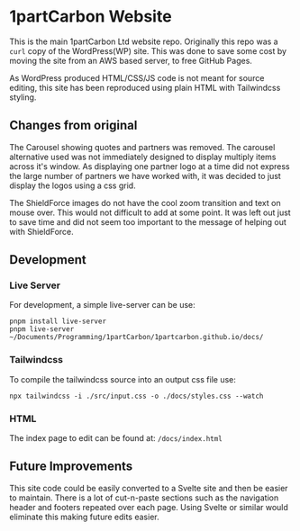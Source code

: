 # 1partCarbon Website

This is the main 1partCarbon Ltd website repo.
Originally this repo was a `curl` copy of the WordPress(WP) site. This was done
to save some cost by moving the site from an AWS based server, to free GitHub
Pages.

As WordPress produced HTML/CSS/JS code is not meant for source editing, this
site has been reproduced using plain HTML with Tailwindcss styling.

## Changes from original

The Carousel showing quotes and partners was removed. The carousel alternative
used was not immediately designed to display multiply items across it's window.
As displaying one partner logo at a time did not express the large number of
partners we have worked with, it was decided to just display the logos using
a css grid.

The ShieldForce images do not have the cool zoom transition and text on mouse
over. This would not difficult to add at some point. It was left out just to
save time and did not seem too important to the message of helping out with
ShieldForce.

## Development

### Live Server

For development, a simple live-server can be use:

```
pnpm install live-server
pnpm live-server ~/Documents/Programming/1partCarbon/1partcarbon.github.io/docs/
```

### Tailwindcss

To compile the tailwindcss source into an output css file use:

```
npx tailwindcss -i ./src/input.css -o ./docs/styles.css --watch
```

### HTML

The index page to edit can be found at: `/docs/index.html`

## Future Improvements

This site code could be easily converted to a Svelte site and then be easier to
maintain. There is a lot of cut-n-paste sections such as the navigation header
and footers repeated over each page. Using Svelte or similar would eliminate
this making future edits easier.
